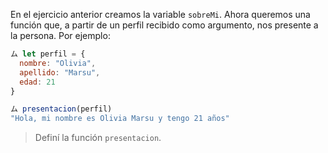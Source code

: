 En el ejercicio anterior creamos la variable `sobreMi`. Ahora queremos una función que, a partir de un perfil recibido como argumento, nos presente a la persona. Por ejemplo:

```javascript
ム let perfil = {
  nombre: "Olivia",
  apellido: "Marsu",
  edad: 21
}

ム presentacion(perfil)
"Hola, mi nombre es Olivia Marsu y tengo 21 años"
```

> Definí la función `presentacion`.